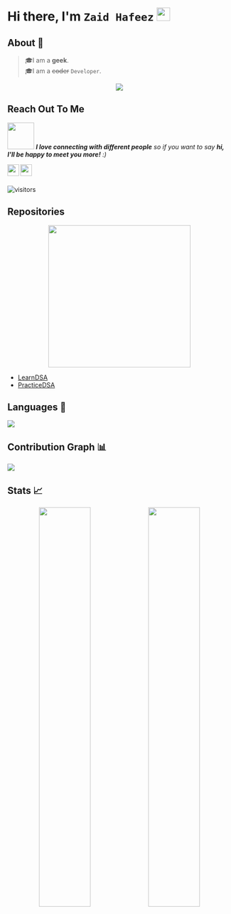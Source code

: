 # Hi there, I'm `Zaid Hafeez` <img src="https://raw.githubusercontent.com/aemmadi/aemmadi/master/wave.gif" width="30px">
 ## About 👋
> 🎓I am a **geek**.<br>
> 🎓I am a ~~coder~~ `Developer`.
<p align="center">
  <a href="https://github.com/DenverCoder1/readme-typing-svg"><img src="https://readme-typing-svg.herokuapp.com/?lines=app%20developer;Always%20learning%20new%20things&font=Fira%20Code&center=true&width=440&height=45&color=f75c7e&vCenter=true&size=22"></a>
</p>


## **Reach Out To Me**
<!-- <a href="www.linkedin.com/in/mohammad-zaid"> -->
<!--   <img align="left" width="24px" src="https://cdn.jsdelivr.net/npm/simple-icons@v3/icons/linkedin.svg"  />
</a> -->
<img src="https://media.giphy.com/media/LnQjpWaON8nhr21vNW/giphy.gif" width="60"> <em><b>I love connecting with different people</b> so if you want to say <b>hi, I'll be happy to meet you more!</b> :)</em>

<a href="https://twitter.com/mohd_981">
  <img align="left" width="26px" src="https://cdn.jsdelivr.net/npm/simple-icons@v3/icons/twitter.svg" />
</a>
<a href="zaid.kpj@gmail.com">
  <img align="left" width="26px" src="https://cdn.jsdelivr.net/npm/simple-icons@v3/icons/gmail.svg" />
</a>

<br />
<br />

![visitors](https://visitor-badge.laobi.icu/badge?page_id=zaidhafeez.zaidhafeez)

## Repositories
<p align = "center">
<img src="https://media.giphy.com/media/ZoEzx25hwgxM94Zq0d/giphy.gif" width="320">
 <p/>
                                                                
- [LearnDSA](https://github.com/zaidhafeez/LearnDSA)
- [PracticeDSA](https://github.com/zaidhafeez/PracticeDSA)

## Languages 📝
<img
     src="https://github-readme-stats.vercel.app/api/top-langs/?username=zaidhafeez&layout=compact&theme=tokyonight"
     />
## Contribution Graph 📊
<img
     src="https://activity-graph.herokuapp.com/graph?username=zaidhafeez&theme=chartreuse-dark"
     />
## Stats 📈
<p align="center">
<img width="48%" src="https://github-readme-stats.vercel.app/api?username=zaidhafeez&show_icons=true&theme=tokyonight" />     
 <img width="48%" src="https://github-readme-streak-stats.herokuapp.com/?user=zaidhafeez&show_icons=true&theme=tokyonight" />
<p/>


